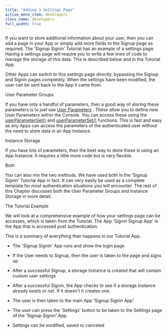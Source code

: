 ```yaml
---
title: "Adding a Settings Page"
active_menu_item: developers
class_name: developers
full_width: true
---
```



If you want to store additional information about your user, then you can add a page in your App or simply add more fields to the Signup page as required. The 'Signup Signin' Tutorial has an example of a settings page. Having a settings page will require you to write a few lines of code to manage the storage of this data. This is described below and in the Tutorial App.

Other Apps can switch to this settings page directly, bypassing the Signup and Signin pages completely. When the settings have been modified, the user can be sent back to the App it came from.

User Parameter Groups

If you have only a handful of parameters, then a good way of storing these parameters is to just use [User Parameters](../../../the-console/console-tabs/more/account-variables/user-parameters/index.htm) . These allow you to define new User Parameters within the Console. You can access these using the [userParameterGet()](../../../../scripting-apis/client-api/app-functions/userparameterget.htm) and [userParameterSet()](../../../../scripting-apis/client-api/app-functions/userparameterset.htm) functions. This is fast and easy as any Apps can access the parameters of the authenticated user without the need to store data in an App Instance.

Instance Storage

If you have lots of parameters, then the best way to store these is using an App Instance. It requires a little more code but is very flexible.

Both

You can also mix the two methods. We have used both in the 'Signup Signin' Tutorial App in fact. It can very easily be used as a complete template for most authentication situations you will encounter. The rest of this Chapter discusses both the User Parameter Groups and Instance Storage in more detail.

The Tutorial Example

We will look at a comprehensive example of how your settings page can be accesses, which is taken from the Tutorial. The App 'Signin Signup App' is the App that is accessed post authentication.

This is a summary of everything than happens in our Tutorial App.

 - The 'Signup Signin' App runs and show the login page

 - If the User needs to Signup, then the user is taken to the page and signs up

 - After a successful Signup, a storage Instance is created that will contain custom user settings

 - After a successful Signin, the App checks to see if a storage Instance already exists or not. If it doesn't it creates one.

 - The user is then taken to the main App 'Signup Signin App'

 - The user can press the 'Settings' button to be taken to the Settings page of the 'Signup Signin' App.

 - Settings can be modified, saved or canceled

